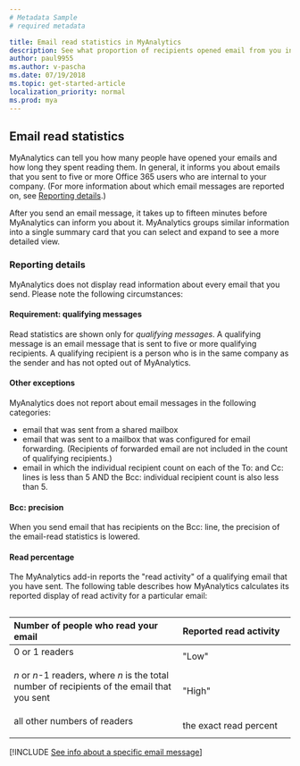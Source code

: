 ```yaml
---
# Metadata Sample
# required metadata

title: Email read statistics in MyAnalytics
description: See what proportion of recipients opened email from you in MyAnalytics.
author: paul9955
ms.author: v-pascha
ms.date: 07/19/2018
ms.topic: get-started-article
localization_priority: normal 
ms.prod: mya
---
```


## Email read statistics 

MyAnalytics can tell you how many people have opened your emails and how long they spent reading them. In general, it informs you about emails that you sent to five or more Office 365 users who are internal to your company. (For more information about which email messages are reported on, see [Reporting details](#reporting-details).) 

<!-- REMOVED PER NOELLE 24 AUGUST 2018: 
It displays this information in "cards," such as this one:

<img src="../../../Images/mya/use/Still-updating.png" alt="Still updating">
-->

After you send an email message, it takes up to fifteen minutes before MyAnalytics can inform you about it. MyAnalytics groups similar information into a single summary card that you can select and expand to see a more detailed view.

### Reporting details 
MyAnalytics does not display read information about every email that you send. Please note the following circumstances: 

#### Requirement: qualifying messages 
Read statistics are shown only for _qualifying messages_. A qualifying message is an email message that is sent to five or more qualifying recipients. A qualifying recipient is a person who is in the same company as the sender and has not opted out of MyAnalytics.

#### Other exceptions 
MyAnalytics does not report about email messages in the following categories: 
 * email that was sent from a shared mailbox
 * email that was sent to a mailbox that was configured for email forwarding. (Recipients of forwarded email are not included in the count of qualifying recipients.)
 * email in which the individual recipient count on each of the To: and Cc: lines is less than 5 AND the Bcc: individual recipient count is also less than 5.

#### Bcc: precision
When you send email that has recipients on the Bcc: line, the precision of the email-read statistics is lowered. 

#### Read percentage

The MyAnalytics add-in reports the "read activity" of a qualifying email that you have sent. The following table describes how MyAnalytics calculates its reported display of read activity for a particular email:  
<!-- This table, in md, didn't work for some reason
| Number of people who read your email | Reported read activity | 
| ----- | ----- | 
| 0 or 1 readers | "Low" |
| <i>n</i> or <i>n</i>-1 readers, where <i>n</i> is the total number of <p></p>recipients of the email that you sent | "High" |
| all other numbers | the exact read percent |
So resorting to HTML:  -->

<table align="left">
<thead>
<tr>
	<th>Number of people who read your email</th>
	<th>Reported read activity</th>
</tr>
</thead>
<tbody>
<style>
table, td {
    text-align: left;
}
.percentage {
    width: 60%;
}
.no-border {
    border-bottom: none;
}
}
</style>
        <tr class="no-border">
        	<td class="percentage">0 or 1 readers</p></th>
        	<td>"Low"</td>
        </tr>
        <tr class="no-border">
        	<td class="percentage"><i>n</i> or <i>n</i>-1 readers, where <i>n</i> is the total number of recipients of the email that you sent</p></th>
        	<td>"High"</td>
        </tr>
        <tr class="no-border">  
        	<td class="percentage">all other numbers of readers</p></th>
        	<td >the exact read percent</td>
        </tr>
</tbody>
</table>

[!INCLUDE [See info about a specific email message](../../Includes/to-see-info-about-email-message.md)]
